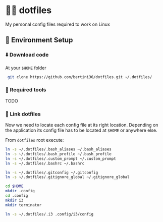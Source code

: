 # 👩‍💻 dotfiles
My personal config files required to work on Linux

## 🚀 Environment Setup

### ⬇️ Download code
At your `$HOME` folder
```bash
 git clone https://github.com/bertini36/dotfiles.git ~/.dotfiles/
```

### 🐳 Required tools
TODO

### 🔗 Link dotfiles
Now we need to locate each config file at its right location. Depending 
on the application its config file has to be located at `$HOME` or 
anywhere else.

From `dotfiles` root execute:
```bash
ln -s ~/.dotfiles/.bash_aliases ~/.bash_aliases
ln -s ~/.dotfiles/.bash_profile ~/.bash_profile
ln -s ~/.dotfiles/.custom_prompt ~/.custom_prompt
ln -s ~/.dotfiles/.bashrc ~/.bashrc

ln -s ~/.dotfiles/.gitconfig ~/.gitconfig
ln -s ~/.dotfiles/.gitignore_global ~/.gitignore_global

cd $HOME
mkdir .config
cd .config
mkdir i3
mkdir terminator

ln -s ~/.dotfiles/.i3 .config/i3/config
```